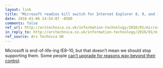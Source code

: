 ```yaml
---
layout: link
title: "Microsoft readies kill switch for Internet Explorer 8, 9, and 10"
date: 2016-01-06 14:54:07 -0500
comments: false
ref_url: http://arstechnica.co.uk/information-technology/2016/01/microsoft-readies-kill-switch-for-internet-explorer-8-9-and-10/
in_reply_to: http://arstechnica.co.uk/information-technology/2016/01/microsoft-readies-kill-switch-for-internet-explorer-8-9-and-10/
ref_source: Ars Technica UK
---
```


Microsoft is end-of-life-ing IE8–10, but that doesn’t mean we should stop supporting them. Some people [can’t upgrade for reasons way beyond their control](http://www.networkworld.com/article/2224510/microsoft-subnet/some-windows-xp-users-just-can-t-afford-to-upgrade.html).